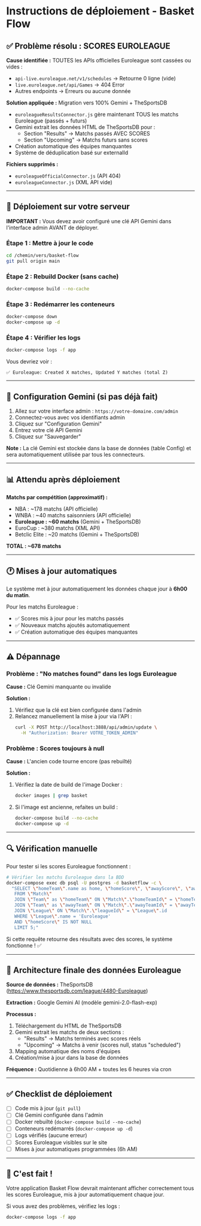 # Instructions de déploiement - Basket Flow

## ✅ Problème résolu : SCORES EUROLEAGUE

**Cause identifiée :** TOUTES les APIs officielles Euroleague sont cassées ou vides :
- `api-live.euroleague.net/v1/schedules` → Retourne 0 ligne (vide)
- `live.euroleague.net/api/Games` → 404 Error
- Autres endpoints → Erreurs ou aucune donnée

**Solution appliquée :** Migration vers 100% Gemini + TheSportsDB
- `euroleagueResultsConnector.js` gère maintenant TOUS les matchs Euroleague (passés + futurs)
- Gemini extrait les données HTML de TheSportsDB pour :
  - Section "Results" → Matchs passés AVEC SCORES
  - Section "Upcoming" → Matchs futurs sans scores
- Création automatique des équipes manquantes
- Système de déduplication basé sur externalId

**Fichiers supprimés :**
- `euroleagueOfficialConnector.js` (API 404)
- `euroleagueConnector.js` (XML API vide)

---

## 🚀 Déploiement sur votre serveur

**IMPORTANT :** Vous devez avoir configuré une clé API Gemini dans l'interface admin AVANT de déployer.

### Étape 1 : Mettre à jour le code

```bash
cd /chemin/vers/basket-flow
git pull origin main
```

### Étape 2 : Rebuild Docker (sans cache)

```bash
docker-compose build --no-cache
```

### Étape 3 : Redémarrer les conteneurs

```bash
docker-compose down
docker-compose up -d
```

### Étape 4 : Vérifier les logs

```bash
docker-compose logs -f app
```

Vous devriez voir :
```
✅ Euroleague: Created X matches, Updated Y matches (total Z)
```

---

## 🔧 Configuration Gemini (si pas déjà fait)

1. Allez sur votre interface admin : `https://votre-domaine.com/admin`
2. Connectez-vous avec vos identifiants admin
3. Cliquez sur "Configuration Gemini"
4. Entrez votre clé API Gemini
5. Cliquez sur "Sauvegarder"

**Note :** La clé Gemini est stockée dans la base de données (table Config) et sera automatiquement utilisée par tous les connecteurs.

---

## 📊 Attendu après déploiement

**Matchs par compétition (approximatif) :**
- NBA : ~178 matchs (API officielle)
- WNBA : ~40 matchs saisonniers (API officielle)
- **Euroleague : ~60 matchs** (Gemini + TheSportsDB)
- EuroCup : ~380 matchs (XML API)
- Betclic Elite : ~20 matchs (Gemini + TheSportsDB)

**TOTAL : ~678 matchs**

---

## 🕐 Mises à jour automatiques

Le système met à jour automatiquement les données chaque jour à **6h00 du matin**.

Pour les matchs Euroleague :
- ✅ Scores mis à jour pour les matchs passés
- ✅ Nouveaux matchs ajoutés automatiquement
- ✅ Création automatique des équipes manquantes

---

## ⚠️ Dépannage

### Problème : "No matches found" dans les logs Euroleague

**Cause :** Clé Gemini manquante ou invalide

**Solution :**
1. Vérifiez que la clé est bien configurée dans l'admin
2. Relancez manuellement la mise à jour via l'API :
   ```bash
   curl -X POST http://localhost:3888/api/admin/update \
     -H "Authorization: Bearer VOTRE_TOKEN_ADMIN"
   ```

### Problème : Scores toujours à null

**Cause :** L'ancien code tourne encore (pas rebuilté)

**Solution :**
1. Vérifiez la date de build de l'image Docker :
   ```bash
   docker images | grep basket
   ```
2. Si l'image est ancienne, refaites un build :
   ```bash
   docker-compose build --no-cache
   docker-compose up -d
   ```

---

## 🔍 Vérification manuelle

Pour tester si les scores Euroleague fonctionnent :

```bash
# Vérifier les matchs Euroleague dans la BDD
docker-compose exec db psql -U postgres -d basketflow -c \
  "SELECT \"homeTeam\".name as home, \"homeScore\", \"awayScore\", \"awayTeam\".name as away 
   FROM \"Match\" 
   JOIN \"Team\" as \"homeTeam\" ON \"Match\".\"homeTeamId\" = \"homeTeam\".id 
   JOIN \"Team\" as \"awayTeam\" ON \"Match\".\"awayTeamId\" = \"awayTeam\".id 
   JOIN \"League\" ON \"Match\".\"leagueId\" = \"League\".id 
   WHERE \"League\".name = 'Euroleague' 
   AND \"homeScore\" IS NOT NULL 
   LIMIT 5;"
```

Si cette requête retourne des résultats avec des scores, le système fonctionne ! ✅

---

## 📝 Architecture finale des données Euroleague

**Source de données :** TheSportsDB (https://www.thesportsdb.com/league/4480-Euroleague)

**Extraction :** Google Gemini AI (modèle gemini-2.0-flash-exp)

**Processus :**
1. Téléchargement du HTML de TheSportsDB
2. Gemini extrait les matchs de deux sections :
   - "Results" → Matchs terminés avec scores réels
   - "Upcoming" → Matchs à venir (scores null, status "scheduled")
3. Mapping automatique des noms d'équipes
4. Création/mise à jour dans la base de données

**Fréquence :** Quotidienne à 6h00 AM + toutes les 6 heures via cron

---

## ✅ Checklist de déploiement

- [ ] Code mis à jour (`git pull`)
- [ ] Clé Gemini configurée dans l'admin
- [ ] Docker rebuilté (`docker-compose build --no-cache`)
- [ ] Conteneurs redémarrés (`docker-compose up -d`)
- [ ] Logs vérifiés (aucune erreur)
- [ ] Scores Euroleague visibles sur le site
- [ ] Mises à jour automatiques programmées (6h AM)

---

## 🎉 C'est fait !

Votre application Basket Flow devrait maintenant afficher correctement tous les scores Euroleague, mis à jour automatiquement chaque jour.

Si vous avez des problèmes, vérifiez les logs :
```bash
docker-compose logs -f app
```
